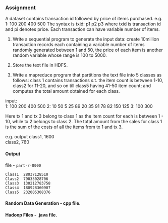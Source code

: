 ### Assignment

A dataset contains transaction id followed by price of items purchased. 
e.g. 1: 100 200 400 500
The syntax is txid: p1 p2 p3 where txid is transaction id and pi denotes price. Each transaction can have variable number of items. 

1) Write a sequential program to generate the input data:
create 10million transaction records each containing a variable number of items randomly generated between 1 and 50, the price of each item is another random variable whose range is 100 to 5000.

2) Store the text file in HDFS.

3) Write a mapreduce program that partitions the text file into 5 classes as follows: class 1 contains transactions s.t. the item count is between 1-10, class2 for 11-20, and so on till class5 having 41-50 item count; and computes the total amount obtained for each class. 

input:  
1: 100 200 400 500
2: 10 50 5 25 89 20 35 91 78 82 150 125
3: 100 300

Here tx 1 and tx 3 belong to class 1 as the item count for each is between 1 - 10, while tx 2 belongs to class 2. The total amount from the sales for class 1 is the sum of the costs of all the items from tx 1 and tx 3. 

e.g. output 
class1, 1600  
class2, 760

#### Output

file - `part-r-0000`

```
Class1  28037128510
Class2  79033028706
Class3  130212783758
Class4  180928360907
Class5  232005308376
```

#### Random Data Generation - cpp file.
#### Hadoop Files - .java file.
